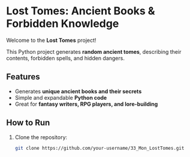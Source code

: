 # Lost Tomes: Ancient Books & Forbidden Knowledge

Welcome to the **Lost Tomes** project!

This Python project generates **random ancient tomes**, describing their contents, forbidden spells, and hidden dangers.

## Features
- Generates **unique ancient books and their secrets**
- Simple and expandable **Python code**
- Great for **fantasy writers, RPG players, and lore-building**

## How to Run

1. Clone the repository:
   ```bash
   git clone https://github.com/your-username/33_Mon_LostTomes.git
